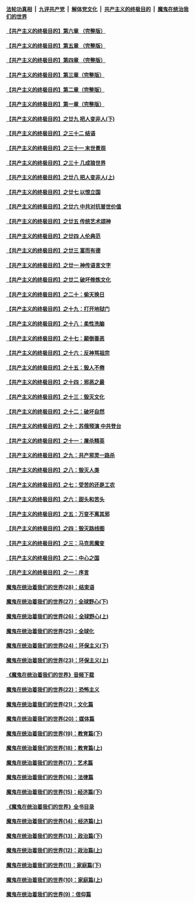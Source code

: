 ####  [法轮功真相](../../../../basic/blob/master/README.md?t=10010213) &nbsp;|&nbsp; [九评共产党](../../../../9ping.md/blob/master/README.md?t=10010213) &nbsp;|&nbsp; [解体党文化](../../../../jtdwh.md/blob/master/README.md?t=10010213)  &nbsp;|&nbsp; [共产主义的终极目的](../../../../gczydzjmd.md/blob/master/README.md?t=10010213) &nbsp;|&nbsp; [魔鬼在统治我们的世界](../../../../mgztzwmdsj.md/blob/master/README.md?t=10010213) 

#### [【共产主义的终极目的】第六章 （完整版）](../pages/nsc422/n11428913.md?t=10010213) 

#### [【共产主义的终极目的】第五章 （完整版）](../pages/nsc422/n11428912.md?t=10010213) 

#### [【共产主义的终极目的】第四章 （完整版）](../pages/nsc422/n11428907.md?t=10010213) 

#### [【共产主义的终极目的】第三章（完整版）](../pages/nsc422/n11428848.md?t=10010213) 

#### [【共产主义的终极目的】第二章（完整版）](../pages/nsc422/n11428831.md?t=10010213) 

#### [【共产主义的终极目的】第一章（完整版）](../pages/nsc422/n11417651.md?t=10010213) 

#### [【共产主义的终极目的】之廿九 把人变非人(下)](../pages/nsc422/n11344140.md?t=10010213) 

#### [【共产主义的终极目的】之三十二 结语](../pages/nsc422/n11360535.md?t=10010213) 

#### [【共产主义的终极目的】之三十一 末世景观](../pages/nsc422/n11351129.md?t=10010213) 

#### [【共产主义的终极目的】之三十 几成狼世界](../pages/nsc422/n11348280.md?t=10010213) 

#### [【共产主义的终极目的】之廿八 把人变非人(上)](../pages/nsc422/n11340492.md?t=10010213) 

#### [【共产主义的终极目的】之廿七 以恨立国](../pages/nsc422/n11336944.md?t=10010213) 

#### [【共产主义的终极目的】之廿六 中共对抗普世价值](../pages/nsc422/n11324785.md?t=10010213) 

#### [【共产主义的终极目的】之廿五 传统艺术颂神](../pages/nsc422/n11296396.md?t=10010213) 

#### [【共产主义的终极目的】之廿四 人伦典范](../pages/nsc422/n11296397.md?t=10010213) 

#### [【共产主义的终极目的】之廿三 富而有德](../pages/nsc422/n11283598.md?t=10010213) 

#### [【共产主义的终极目的】之廿一 神传语言文字](../pages/nsc422/n11263265.md?t=10010213) 

#### [【共产主义的终极目的】之廿二 破坏修炼文化](../pages/nsc422/n11245728.md?t=10010213) 

#### [【共产主义的终极目的】之二十：偷天换日](../pages/nsc422/n11238846.md?t=10010213) 

#### [【共产主义的终极目的】之十九：打开地狱门](../pages/nsc422/n11206376.md?t=10010213) 

#### [【共产主义的终极目的】之十八：柔性洗脑](../pages/nsc422/n11199994.md?t=10010213) 

#### [【共产主义的终极目的】之十七：颠倒善恶](../pages/nsc422/n11179782.md?t=10010213) 

#### [【共产主义的终极目的】之十六：反神骂祖宗](../pages/nsc422/n11166798.md?t=10010213) 

#### [【共产主义的终极目的】之十五：毁人不倦](../pages/nsc422/n11166792.md?t=10010213) 

#### [【共产主义的终极目的】之十四：邪恶之最](../pages/nsc422/n11150249.md?t=10010213) 

#### [【共产主义的终极目的】之十三：毁灭文化](../pages/nsc422/n11135227.md?t=10010213) 

#### [【共产主义的终极目的】之十二：破坏自然](../pages/nsc422/n11135214.md?t=10010213) 

#### [【共产主义的终极目的】之十：苏俄预演 中共登台](../pages/nsc422/n11118424.md?t=10010213) 

#### [【共产主义的终极目的】之十一：屠杀精英](../pages/nsc422/n11118442.md?t=10010213) 

#### [【共产主义的终极目的】之九：共产邪灵一路杀](../pages/nsc422/n11114139.md?t=10010213) 

#### [【共产主义的终极目的】之八：毁灭人类](../pages/nsc422/n11108503.md?t=10010213) 

#### [【共产主义的终极目的】之七：受苦的还是工农](../pages/nsc422/n11101809.md?t=10010213) 

#### [【共产主义的终极目的】之六：甜头和苦头](../pages/nsc422/n11096971.md?t=10010213) 

#### [【共产主义的终极目的】之五：万变不离其邪](../pages/nsc422/n11091285.md?t=10010213) 

#### [【共产主义的终极目的】之四：毁灭路线图](../pages/nsc422/n11086284.md?t=10010213) 

#### [【共产主义的终极目的】之三：马克思魔变](../pages/nsc422/n11061941.md?t=10010213) 

#### [【共产主义的终极目的】之二：中心之国](../pages/nsc422/n11047728.md?t=10010213) 

#### [【共产主义的终极目的】之一：序言](../pages/nsc422/n11086077.md?t=10010213) 

#### [魔鬼在统治着我们的世界(28)：结束语](../pages/nsc422/n10936246.md?t=10010213) 

#### [魔鬼在统治着我们的世界(27)：全球野心(下)](../pages/nsc422/n10928319.md?t=10010213) 

#### [魔鬼在统治着我们的世界(26)：全球野心(上)](../pages/nsc422/n10900318.md?t=10010213) 

#### [魔鬼在统治着我们的世界(25)：全球化](../pages/nsc422/n10788205.md?t=10010213) 

#### [魔鬼在统治着我们的世界(24)：环保主义(下)](../pages/nsc422/n10695307.md?t=10010213) 

#### [魔鬼在统治着我们的世界(23)：环保主义(上)](../pages/nsc422/n10688613.md?t=10010213) 

#### [《魔鬼在统治着我们的世界》音频下载](../pages/nsc422/n10635553.md?t=10010213) 

#### [魔鬼在统治着我们的世界(22)：恐怖主义](../pages/nsc422/n10614727.md?t=10010213) 

#### [魔鬼在统治着我们的世界(21)：文化篇](../pages/nsc422/n10597706.md?t=10010213) 

#### [魔鬼在统治着我们的世界(20)：媒体篇](../pages/nsc422/n10586579.md?t=10010213) 

#### [魔鬼在统治着我们的世界(19)：教育篇(下)](../pages/nsc422/n10564808.md?t=10010213) 

#### [魔鬼在统治着我们的世界(18)：教育篇(上)](../pages/nsc422/n10526970.md?t=10010213) 

#### [魔鬼在统治着我们的世界(17)：艺术篇](../pages/nsc422/n10499093.md?t=10010213) 

#### [魔鬼在统治着我们的世界(16)：法律篇](../pages/nsc422/n10485969.md?t=10010213) 

#### [魔鬼在统治着我们的世界(15)：经济篇(下)](../pages/nsc422/n10469975.md?t=10010213) 

#### [《魔鬼在统治着我们的世界》全书目录](../pages/nsc422/n10464261.md?t=10010213) 

#### [魔鬼在统治着我们的世界(14)：经济篇(上)](../pages/nsc422/n10457370.md?t=10010213) 

#### [魔鬼在统治着我们的世界(13)：政治篇(下)](../pages/nsc422/n10448270.md?t=10010213) 

#### [魔鬼在统治着我们的世界(12)：政治篇(上)](../pages/nsc422/n10444576.md?t=10010213) 

#### [魔鬼在统治着我们的世界(11)：家庭篇(下)](../pages/nsc422/n10440961.md?t=10010213) 

#### [魔鬼在统治着我们的世界(10)：家庭篇(上)](../pages/nsc422/n10435448.md?t=10010213) 

#### [魔鬼在统治着我们的世界(9)：信仰篇](../pages/nsc422/n10432159.md?t=10010213) 

